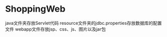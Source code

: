 # ShoppingWeb
java文件夹存放Servlet代码
resource文件夹的jdbc.properties存放数据库的配置文件
webapp文件存放jsp、css、js、图片以及jar包
